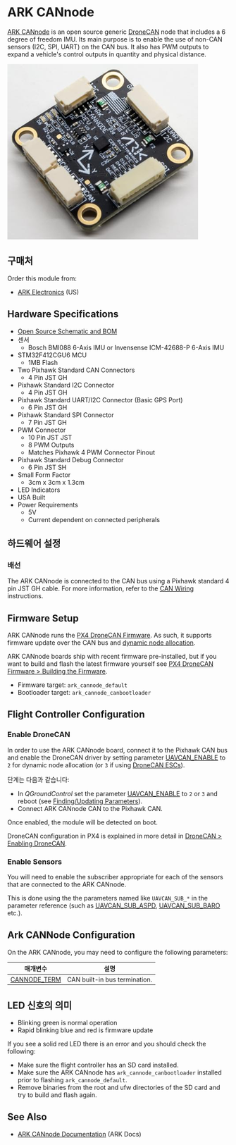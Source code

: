 # ARK CANnode

[ARK CANnode](https://arkelectron.com/product/ark-cannode/) is an open source generic [DroneCAN](../dronecan/index.md) node that includes a 6 degree of freedom IMU.
Its main purpose is to enable the use of non-CAN sensors (I2C, SPI, UART) on the CAN bus.
It also has PWM outputs to expand a vehicle's control outputs in quantity and physical distance.

![ARK CANnode](../../assets/hardware/can_nodes/ark_cannode.jpg)

## 구매처

Order this module from:

- [ARK Electronics](https://arkelectron.com/product/ark-cannode/) (US)

## Hardware Specifications

- [Open Source Schematic and BOM](https://github.com/ARK-Electronics/ARK_CANNODE)
- 센서
  - Bosch BMI088 6-Axis IMU or Invensense ICM-42688-P 6-Axis IMU
- STM32F412CGU6 MCU
  - 1MB Flash
- Two Pixhawk Standard CAN Connectors
  - 4 Pin JST GH
- Pixhawk Standard I2C Connector
  - 4 Pin JST GH
- Pixhawk Standard UART/I2C Connector (Basic GPS Port)
  - 6 Pin JST GH
- Pixhawk Standard SPI Connector
  - 7 Pin JST GH
- PWM Connector
  - 10 Pin JST JST
  - 8 PWM Outputs
  - Matches Pixhawk 4 PWM Connector Pinout
- Pixhawk Standard Debug Connector
  - 6 Pin JST SH
- Small Form Factor
  - 3cm x 3cm x 1.3cm
- LED Indicators
- USA Built
- Power Requirements
  - 5V
  - Current dependent on connected peripherals

## 하드웨어 설정

### 배선

The ARK CANnode is connected to the CAN bus using a Pixhawk standard 4 pin JST GH cable.
For more information, refer to the [CAN Wiring](../can/index.md#wiring) instructions.

## Firmware Setup

ARK CANnode runs the [PX4 DroneCAN Firmware](px4_cannode_fw.md).
As such, it supports firmware update over the CAN bus and [dynamic node allocation](index.md#node-id-allocation).

ARK CANnode boards ship with recent firmware pre-installed, but if you want to build and flash the latest firmware yourself see [PX4 DroneCAN Firmware > Building the Firmware](px4_cannode_fw.md#building-the-firmware).

- Firmware target: `ark_cannode_default`
- Bootloader target: `ark_cannode_canbootloader`

## Flight Controller Configuration

### Enable DroneCAN

In order to use the ARK CANnode board, connect it to the Pixhawk CAN bus and enable the DroneCAN driver by setting parameter [UAVCAN_ENABLE](../advanced_config/parameter_reference.md#UAVCAN_ENABLE) to `2` for dynamic node allocation (or `3` if using [DroneCAN ESCs](../dronecan/escs.md)).

단계는 다음과 같습니다:

- In _QGroundControl_ set the parameter [UAVCAN_ENABLE](../advanced_config/parameter_reference.md#UAVCAN_ENABLE) to `2` or `3` and reboot (see [Finding/Updating Parameters](../advanced_config/parameters.md)).
- Connect ARK CANnode CAN to the Pixhawk CAN.

Once enabled, the module will be detected on boot.

DroneCAN configuration in PX4 is explained in more detail in [DroneCAN > Enabling DroneCAN](../dronecan/index.md#enabling-dronecan).

### Enable Sensors

You will need to enable the subscriber appropriate for each of the sensors that are connected to the ARK CANnode.

This is done using the the parameters named like `UAVCAN_SUB_*` in the parameter reference (such as [UAVCAN_SUB_ASPD](../advanced_config/parameter_reference.md#UAVCAN_SUB_ASPD), [UAVCAN_SUB_BARO](../advanced_config/parameter_reference.md#UAVCAN_SUB_BARO) etc.).

## Ark CANNode Configuration

On the ARK CANnode, you may need to configure the following parameters:

| 매개변수                                                                                                                 | 설명                                            |
| -------------------------------------------------------------------------------------------------------------------- | --------------------------------------------- |
| <a id="CANNODE_TERM"></a>[CANNODE_TERM](../advanced_config/parameter_reference.md#CANNODE_TERM) | CAN built-in bus termination. |

## LED 신호의 의미

- Blinking green is normal operation
- Rapid blinking blue and red is firmware update

If you see a solid red LED there is an error and you should check the following:

- Make sure the flight controller has an SD card installed.
- Make sure the ARK CANnode has `ark_cannode_canbootloader` installed prior to flashing `ark_cannode_default`.
- Remove binaries from the root and ufw directories of the SD card and try to build and flash again.

## See Also

- [ARK CANnode Documentation](https://arkelectron.gitbook.io/ark-documentation/sensors/ark-cannode) (ARK Docs)
